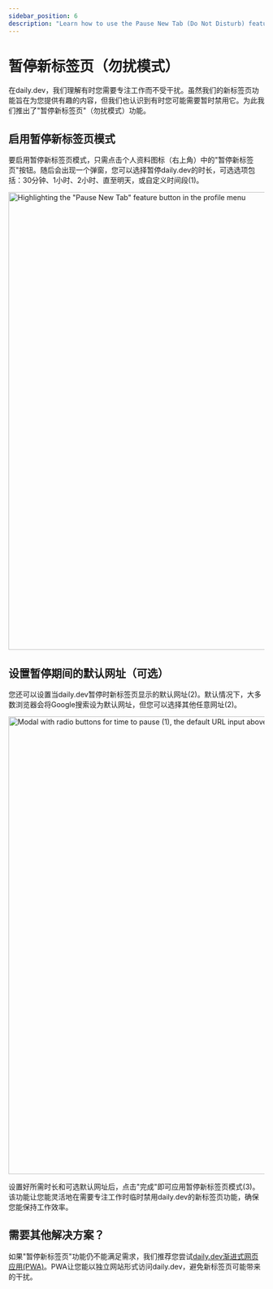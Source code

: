 ```yaml
---
sidebar_position: 6
description: "Learn how to use the Pause New Tab (Do Not Disturb) feature on daily.dev to minimize distractions and focus on your work."
---
```


# 暂停新标签页（勿扰模式）

在daily.dev，我们理解有时您需要专注工作而不受干扰。虽然我们的新标签页功能旨在为您提供有趣的内容，但我们也认识到有时您可能需要暂时禁用它。为此我们推出了"暂停新标签页"（勿扰模式）功能。

## 启用暂停新标签页模式

要启用暂停新标签页模式，只需点击个人资料图标（右上角）中的"暂停新标签页"按钮。随后会出现一个弹窗，您可以选择暂停daily.dev的时长，可选选项包括：30分钟、1小时、2小时、直至明天，或自定义时间段(1)。

<img src="https://daily-now-res.cloudinary.com/image/upload/v1724398269/docs-v2/fc25b61d-1071-4494-8b5a-d0f10c13a8b1.png" alt='Highlighting the "Pause New Tab" feature button in the profile menu' width="900" height="900" />

## 设置暂停期间的默认网址（可选）

您还可以设置当daily.dev暂停时新标签页显示的默认网址(2)。默认情况下，大多数浏览器会将Google搜索设为默认网址，但您可以选择其他任意网址(2)。

<img src="https://daily-now-res.cloudinary.com/image/upload/v1663400467/docs-v2/pause-new-tab-2.jpg" alt='Modal with radio buttons for time to pause (1), the default URL input above the radio buttons (2), and the "Done" button (3)' width="900" height="900" loading="lazy"/>

设置好所需时长和可选默认网址后，点击"完成"即可应用暂停新标签页模式(3)。该功能让您能灵活地在需要专注工作时临时禁用daily.dev的新标签页功能，确保您能保持工作效率。

## 需要其他解决方案？

如果"暂停新标签页"功能仍不能满足需求，我们推荐您尝试[daily.dev渐进式网页应用(PWA)](../getting-started/pwa.md)。PWA让您能以独立网站形式访问daily.dev，避免新标签页可能带来的干扰。